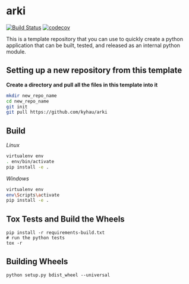 # arki

[![Build Status](https://travis-ci.org/kyhau/arki.svg?branch=master)](https://travis-ci.org/kyhau/arki)
[![codecov](https://codecov.io/gh/kyhau/arki/branch/master/graph/badge.svg)](https://codecov.io/gh/kyhau/arki)

This is a template repository that you can use to quickly create a python application that can be built, tested, and released as an internal python module.

## Setting up a new repository from this template
**Create a directory and pull all the files in this template into it**

```bash
mkdir new_repo_name
cd new_repo_name
git init
git pull https://github.com/kyhau/arki
```

## Build

*Linux*

```bash
virtualenv env
. env/bin/activate
pip install -e .
```

*Windows*
```bash
virtualenv env
env\Scripts\activate
pip install -e .
```

## Tox Tests and Build the Wheels

```
pip install -r requirements-build.txt
# run the python tests
tox -r
```

## Building Wheels

```
python setup.py bdist_wheel --universal
```
